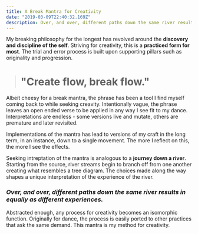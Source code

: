 ```yaml
---
title: A Break Mantra for Creativity
date: "2019-03-09T22:40:32.169Z"
description: Over, and over, different paths down the same river results in equally as different experiences.
---
```


My breaking philosophy for the longest has revolved around the **discovery and discipline of the self**. Striving for creativity, this is a **practiced form for most**. The trial and error process is built upon supporting pillars such as originality and progression.

># "Create flow, break flow."

Albeit cheesy for a break mantra, the phrase has been a tool I find myself coming back to while seeking creavity. Intentionally vague, the phrase leaves an open ended verse to be applied in any way I see fit to my dance. Interpretations are endless - some versions live and mutate, others are premature and later revisited.

Implementations of the mantra has lead to versions of my craft in the long term, in an instance, down to a single movement. The more I reflect on this, the more I see the effects.

Seeking intreptation of the mantra is analogous to a **journey down a river**. Starting from the source, river streams begin to branch off from one another creating what resembles a tree diagram. The choices made along the way shapes a unique interpretation of the experience of the river.

### *Over, and over, different paths down the same river results in equally as different experiences.*

Abstracted enough, any process for creativity becomes an isomorphic function. Originally for dance, the process is easily ported to other practices that ask the same demand. This mantra is my method for creativity.
